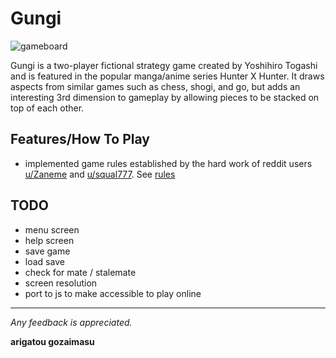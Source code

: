 # Gungi

![gameboard](https://i.imgur.com/CkNhrgdl.png)

Gungi is a two-player fictional strategy game created by Yoshihiro Togashi and is featured in the popular manga/anime series Hunter X Hunter. It draws aspects from similar games such as chess, shogi, and go, but adds an interesting 3rd dimension to gameplay by allowing pieces to be stacked on top of each other.

## Features/How To Play

- implemented game rules established by the hard work of reddit users [u/Zaneme](https://www.reddit.com/user/squal777) and [u/squal777](https://www.reddit.com/user/squal777). See [rules](https://www.docdroid.net/P4r6Fvq/gungi.pdf)

## TODO

- menu screen
- help screen
- save game
- load save
- check for mate / stalemate
- screen resolution
- port to js to make accessible to play online

---
*Any feedback is appreciated.*

**arigatou gozaimasu**
